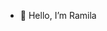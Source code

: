 - 👋 Hello, I’m Ramila
<!---
Ramila9601/Ramila9601 is a ✨ special ✨ repository because its `README.md` (this file) appears on your GitHub profile.
You can click the Preview link to take a look at your changes.
--->
